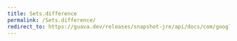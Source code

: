 ```yaml
---
title: Sets.difference
permalink: /Sets.difference/
redirect_to: https://guava.dev/releases/snapshot-jre/api/docs/com/google/common/collect/Sets.html#difference-java.util.Set-java.util.Set-
---
```

